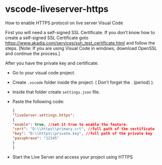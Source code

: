 # vscode-liveserver-https
How to enable HTTPS protocol on live server Visual Code

First you will need a self-signed SSL Certificate. If you don’t know how to create a self-signed SSL Certificate goto https://www.akadia.com/services/ssh_test_certificate.html and follow the steps.
[Note: If you are using Visual Code in windows, download OpenSSL and continue the process.]

After you have the private key and certificate:

- Go to your visual code project.
- Create ```.vscode``` folder inside the project. ( Don’t forget the . (period) ).
- Inside that folder create ```settings.json``` file.
- Paste the following code:

  ```json
  {  
  "liveServer.settings.https":   
  {
  "enable": true, //set it true to enable the feature.  
  "cert": "D:\\https\\primary.crt", //full path of the certificate  
  "key": "D:\\https\\private.key", //full path of the private key  
  "passphrase": "12345"  
  }  
  }
  ```
  
- Start the Live Server and access your project using HTTPS
